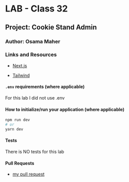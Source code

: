 # LAB - Class 32

## Project: Cookie Stand Admin

### Author: Osama Maher

### Links and Resources

- [Next.js](https://nextjs.org/)

- [Tailwind](https://beta.nextjs.org/docs/styling/tailwind-css)

#### `.env` requirements (where applicable)

For this lab I did not use .env

#### How to initialize/run your application (where applicable)

```bash
npm run dev
# or
yarn dev
```

#### Tests

There is NO tests for this lab

#### Pull Requests

- [my pull request](https://github.com/osamadado123/cookie-stand-admin/pull/4)
